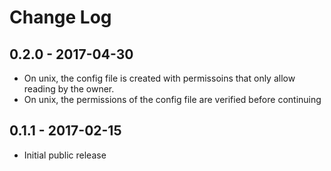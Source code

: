 # Change Log

## 0.2.0 - 2017-04-30

* On unix, the config file is created with permissoins that only allow reading by the owner.
* On unix, the permissions of the config file are verified before continuing

## 0.1.1 - 2017-02-15

* Initial public release
